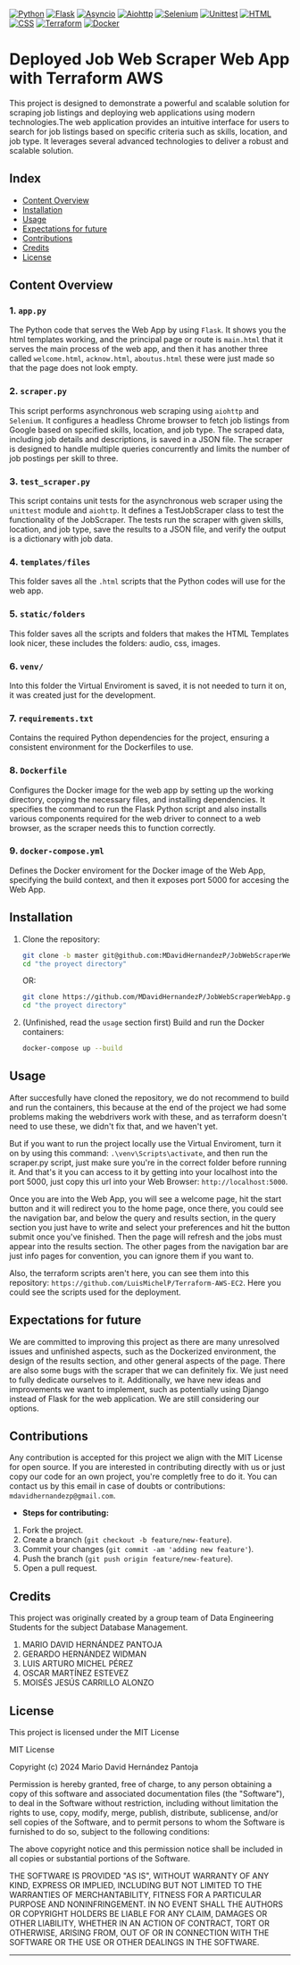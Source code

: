 [![Python](https://img.shields.io/badge/python-3.12.1-red.svg)](https://www.python.org/)
[![Flask](https://img.shields.io/badge/Flask-v2.0.3-blue.svg)](https://flask.palletsprojects.com/)
[![Asyncio](https://img.shields.io/badge/Asyncio-v3.11.0-blue.svg)](https://docs.python.org/3/library/asyncio.html)
[![Aiohttp](https://img.shields.io/badge/Aiohttp-v3.8.1-blue.svg)](https://docs.aiohttp.org/en/stable/)
[![Selenium](https://img.shields.io/badge/Selenium-v4.9.0-blue.svg)](https://www.selenium.dev/)
[![Unittest](https://img.shields.io/badge/Unittest-Python%20Standard%20Library-brightgreen.svg)](https://docs.python.org/3/library/unittest.html)
[![HTML](https://img.shields.io/badge/HTML-5.0-red.svg)](https://developer.mozilla.org/en-US/docs/Web/Guide/HTML/HTML5)
[![CSS](https://img.shields.io/badge/CSS-3.0-blue.svg)](https://developer.mozilla.org/en-US/docs/Web/CSS/CSS3)
[![Terraform](https://img.shields.io/badge/Terraform-v1.6.0-blue.svg)](https://www.terraform.io/)
[![Docker](https://img.shields.io/badge/Docker-v20.10.17-purple.svg)](https://www.docker.com/)

# Deployed Job Web Scraper Web App with Terraform AWS

This project is designed to demonstrate a powerful and scalable solution for scraping job listings and deploying web applications using modern technologies.The web application provides an intuitive interface for users to search for job listings based on specific criteria such as skills, location, and job type. It leverages several advanced technologies to deliver a robust and scalable solution.

## Index

- [Content Overview](#content-overview)
- [Installation](#installation)
- [Usage](#usage)
- [Expectations for future](#expectations-for-future)
- [Contributions](#contributions)
- [Credits](#credits)
- [License](#license)

## Content Overview

### 1. `app.py`

The Python code that serves the Web App by using `Flask`. It shows you the html templates working, and the principal page or route is `main.html` that it serves the main process of the web app, and then it has another three called `welcome.html`, `acknow.html`, `aboutus.html`  these were just made so that the page does not look empty.

### 2. `scraper.py`

This script performs asynchronous web scraping using `aiohttp` and `Selenium`. It configures a headless Chrome browser to fetch job listings from Google based on specified skills, location, and job type. The scraped data, including job details and descriptions, is saved in a JSON file. The scraper is designed to handle multiple queries concurrently and limits the number of job postings per skill to three.

### 3. `test_scraper.py`

This script contains unit tests for the asynchronous web scraper using the `unittest` module and `aiohttp`. It defines a TestJobScraper class to test the functionality of the JobScraper. The tests run the scraper with given skills, location, and job type, save the results to a JSON file, and verify the output is a dictionary with job data.

### 4. `templates/files`

This folder saves all the `.html` scripts that the Python codes will use for the web app.

### 5. `static/folders`

This folder saves all the scripts and folders that makes the HTML Templates look nicer, these includes the folders: audio, css, images.

### 6. `venv/`

Into this folder the Virtual Enviroment is saved, it is not needed to turn it on, it was created just for the development.

### 7. `requirements.txt`

Contains the required Python dependencies for the project, ensuring a consistent environment for the Dockerfiles to use.

### 8. `Dockerfile`

Configures the Docker image for the web app by setting up the working directory, copying the necessary files, and installing dependencies. It specifies the command to run the Flask Python script and also installs various components required for the web driver to connect to a web browser, as the scraper needs this to function correctly.

### 9. `docker-compose.yml`

Defines the Docker enviroment for the Docker image of the Web App, specifying the build context, and then it exposes port 5000 for accesing the Web App.

## Installation

1. Clone the repository:

    ```bash
    git clone -b master git@github.com:MDavidHernandezP/JobWebScraperWebApp.git
    cd "the proyect directory"
    ```
    
    OR:

    ```bash
    git clone https://github.com/MDavidHernandezP/JobWebScraperWebApp.git
    cd "the proyect directory"
    ```

2. (Unfinished, read the `usage` section first) Build and run the Docker containers:

    ```bash
    docker-compose up --build
    ```

## Usage

After succesfully have cloned the repository, we do not recommend to build and run the containers, this because at the end of the project we had some problems making the webdrivers work with these, and as terraform doesn't need to use these, we didn't fix that, and we haven't yet. 

But if you want to run the project locally use the Virtual Enviroment, turn it on by using this command: `.\venv\Scripts\activate`, and then run the scraper.py script, just make sure you're in the correct folder before running it. And that's it you can access to it by getting into your localhost into the port 5000, just copy this url into your Web Browser: `http://localhost:5000`.

Once you are into the Web App, you will see a welcome page, hit the start button and it will redirect you to the home page, once there, you could see the navigation bar, and below the query and results section, in the query section you just have to write and select your preferences and hit the button submit once you've finished. Then the page will refresh and the jobs must appear into the results section. The other pages from the navigation bar are just info pages for convention, you can ignore them if you want to.

Also, the terraform scripts aren't here, you can see them into this repository: `https://github.com/LuisMichelP/Terraform-AWS-EC2`. Here you could see the scripts used for the deployment.

## Expectations for future

We are committed to improving this project as there are many unresolved issues and unfinished aspects, such as the Dockerized environment, the design of the results section, and other general aspects of the page. There are also some bugs with the scraper that we can definitely fix. We just need to fully dedicate ourselves to it. Additionally, we have new ideas and improvements we want to implement, such as potentially using Django instead of Flask for the web application. We are still considering our options.

## Contributions

Any contribution is accepted for this project we align with the MIT License for open source. If you are interested in contributing directly with us or just copy our code for an own project, you're completly free to do it. You can contact us by this email in case of doubts or contributions: `mdavidhernandezp@gmail.com`.

- **Steps for contributing:**
1. Fork the project.
2. Create a branch (`git checkout -b feature/new-feature`).
3. Commit your changes (`git commit -am 'adding new feature'`).
4. Push the branch (`git push origin feature/new-feature`).
5. Open a pull request.

## Credits

This project was originally created by a group team of Data Engineering Students for the subject Database Management.

1. MARIO DAVID HERNÁNDEZ PANTOJA
2. GERARDO HERNÁNDEZ WIDMAN
3. LUIS ARTURO MICHEL PÉREZ
4. OSCAR MARTÍNEZ ESTEVEZ
5. MOISÉS JESÚS CARRILLO ALONZO

## License

This project is licensed under the MIT License

MIT License

Copyright (c) 2024 Mario David Hernández Pantoja

Permission is hereby granted, free of charge, to any person obtaining a copy
of this software and associated documentation files (the "Software"), to deal
in the Software without restriction, including without limitation the rights
to use, copy, modify, merge, publish, distribute, sublicense, and/or sell
copies of the Software, and to permit persons to whom the Software is
furnished to do so, subject to the following conditions:

The above copyright notice and this permission notice shall be included in all
copies or substantial portions of the Software.

THE SOFTWARE IS PROVIDED "AS IS", WITHOUT WARRANTY OF ANY KIND, EXPRESS OR
IMPLIED, INCLUDING BUT NOT LIMITED TO THE WARRANTIES OF MERCHANTABILITY,
FITNESS FOR A PARTICULAR PURPOSE AND NONINFRINGEMENT. IN NO EVENT SHALL THE
AUTHORS OR COPYRIGHT HOLDERS BE LIABLE FOR ANY CLAIM, DAMAGES OR OTHER
LIABILITY, WHETHER IN AN ACTION OF CONTRACT, TORT OR OTHERWISE, ARISING FROM,
OUT OF OR IN CONNECTION WITH THE SOFTWARE OR THE USE OR OTHER DEALINGS IN THE
SOFTWARE.

---